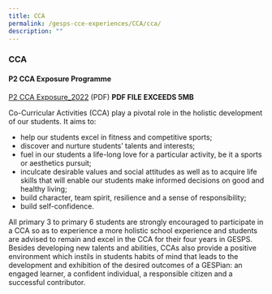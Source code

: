 ```yaml
---
title: CCA
permalink: /gesps-cce-experiences/CCA/cca/
description: ""
---
```

### CCA

#### P2 CCA Exposure Programme

[P2 CCA Exposure\_2022](https://ganengsengpri.moe.edu.sg/qql/slot/u206/GESPS%20CCE%20Experiences/P2%20CCA%20Exposure_2022_Final_School%20Website.pdf) (PDF) **PDF FILE EXCEEDS 5MB**

Co-Curricular Activities (CCA) play a pivotal role in the holistic development of our students.
It aims to:

*   help our students excel in fitness and competitive sports;
*   discover and nurture students’ talents and interests;
*   fuel in our students a life-long love for a particular activity, be it a sports or aesthetics pursuit;
*   inculcate desirable values and social attitudes as well as to acquire life skills that will enable our students make informed decisions on good and healthy living;
*   build character, team spirit, resilience and a sense of responsibility;
*   build self-confidence.

All primary 3 to primary 6 students are strongly encouraged to participate in a CCA so as to experience a more holistic school experience and students are advised to remain and excel in the CCA for their four years in GESPS. Besides developing new talents and abilities, CCAs also provide a positive environment which instils in students habits of mind that leads to the development and exhibition of the desired outcomes of a GESPian: an engaged learner, a confident individual, a responsible citizen and a successful contributor.
